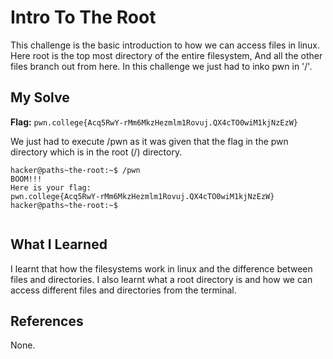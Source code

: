 # Intro To The Root
This challenge is the basic introduction to how we can access files in linux. Here root is the top most directory of the entire filesystem,
And all the other files branch out from here. In this challenge we just had to inko pwn in '/'.

## My Solve
**Flag:**  `pwn.college{Acq5RwY-rMm6MkzHezmlm1Rovuj.QX4cTO0wiM1kjNzEzW}`

We just had to execute /pwn as it was given that the flag in the pwn directory which is in the root (/) directory.
```
hacker@paths~the-root:~$ /pwn
BOOM!!!
Here is your flag:
pwn.college{Acq5RwY-rMm6MkzHezmlm1Rovuj.QX4cTO0wiM1kjNzEzW}
hacker@paths~the-root:~$ 


```

## What I Learned
I learnt that how the filesystems work in linux and  the difference between files and directories. I also learnt what a root directory is and 
how we can access different files and directories from the terminal.

## References
None.
